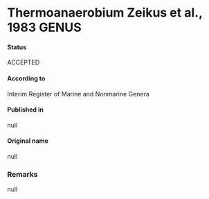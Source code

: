 # Thermoanaerobium Zeikus et al., 1983 GENUS

#### Status
ACCEPTED

#### According to
Interim Register of Marine and Nonmarine Genera

#### Published in
null

#### Original name
null

### Remarks
null